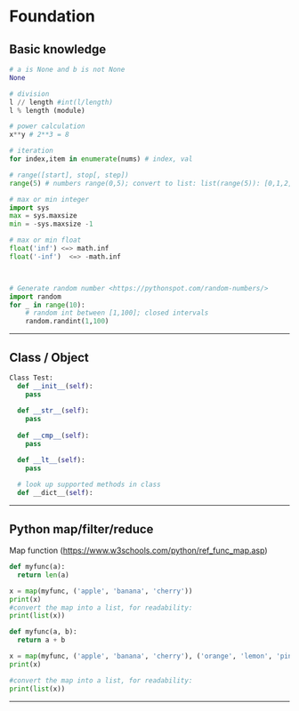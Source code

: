 # Foundation

## Basic knowledge

```python
# a is None and b is not None
None

# division
l // length #int(l/length)
l % length (module)

# power calculation
x**y # 2**3 = 8

# iteration
for index,item in enumerate(nums) # index, val

# range([start], stop[, step])
range(5) # numbers range(0,5); convert to list: list(range(5)): [0,1,2,3,4]

# max or min integer
import sys
max = sys.maxsize
min = -sys.maxsize -1

# max or min float
float('inf') <=> math.inf
float('-inf')  <=> -math.inf



# Generate random number <https://pythonspot.com/random-numbers/>
import random
for _ in range(10):
    # random int between [1,100]; closed intervals
    random.randint(1,100)
```

---------------------------

## Class / Object

```python
Class Test:
  def __init__(self):
    pass
  
  def __str__(self):
    pass
  
  def __cmp__(self):
    pass

  def __lt__(self):
    pass
  
  # look up supported methods in class
  def __dict__(self):
```

---------------------------

## Python map/filter/reduce

Map function (https://www.w3schools.com/python/ref_func_map.asp)

```python
def myfunc(a):
  return len(a)

x = map(myfunc, ('apple', 'banana', 'cherry'))
print(x)
#convert the map into a list, for readability:
print(list(x))

def myfunc(a, b):
  return a + b

x = map(myfunc, ('apple', 'banana', 'cherry'), ('orange', 'lemon', 'pineapple'))
print(x)

#convert the map into a list, for readability:
print(list(x))
```

---------------------------
